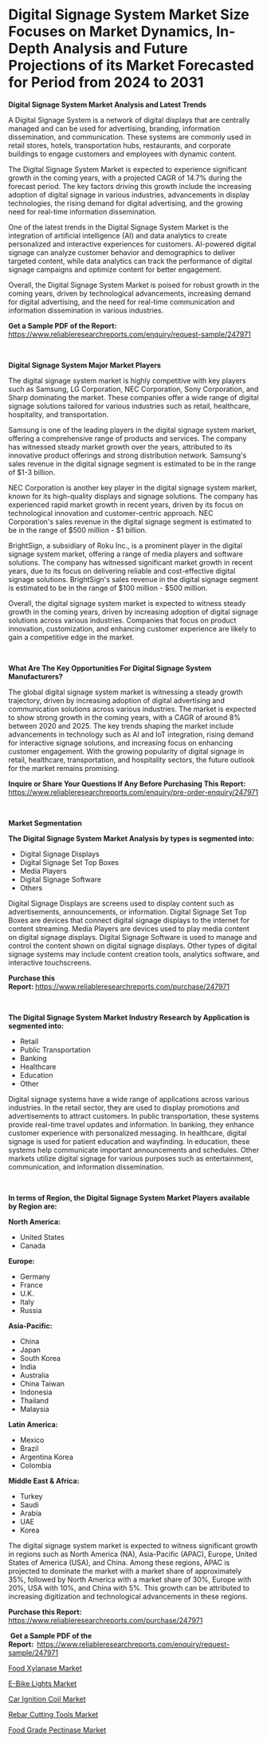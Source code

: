 <p><h1>Digital Signage System Market Size Focuses on Market Dynamics, In-Depth Analysis and Future Projections of its Market Forecasted for Period from 2024 to 2031</h1></p><p><strong>Digital Signage System Market Analysis and Latest Trends</strong></p>
<p><p>A Digital Signage System is a network of digital displays that are centrally managed and can be used for advertising, branding, information dissemination, and communication. These systems are commonly used in retail stores, hotels, transportation hubs, restaurants, and corporate buildings to engage customers and employees with dynamic content.</p><p>The Digital Signage System Market is expected to experience significant growth in the coming years, with a projected CAGR of 14.7% during the forecast period. The key factors driving this growth include the increasing adoption of digital signage in various industries, advancements in display technologies, the rising demand for digital advertising, and the growing need for real-time information dissemination.</p><p>One of the latest trends in the Digital Signage System Market is the integration of artificial intelligence (AI) and data analytics to create personalized and interactive experiences for customers. AI-powered digital signage can analyze customer behavior and demographics to deliver targeted content, while data analytics can track the performance of digital signage campaigns and optimize content for better engagement.</p><p>Overall, the Digital Signage System Market is poised for robust growth in the coming years, driven by technological advancements, increasing demand for digital advertising, and the need for real-time communication and information dissemination in various industries.</p></p>
<p><strong>Get a Sample PDF of the Report:&nbsp;</strong> <a href="https://www.reliableresearchreports.com/enquiry/request-sample/247971">https://www.reliableresearchreports.com/enquiry/request-sample/247971</a></p>
<p>&nbsp;</p>
<p><strong>Digital Signage System Major Market Players</strong></p>
<p><p>The digital signage system market is highly competitive with key players such as Samsung, LG Corporation, NEC Corporation, Sony Corporation, and Sharp dominating the market. These companies offer a wide range of digital signage solutions tailored for various industries such as retail, healthcare, hospitality, and transportation.</p><p>Samsung is one of the leading players in the digital signage system market, offering a comprehensive range of products and services. The company has witnessed steady market growth over the years, attributed to its innovative product offerings and strong distribution network. Samsung's sales revenue in the digital signage segment is estimated to be in the range of $1-3 billion.</p><p>NEC Corporation is another key player in the digital signage system market, known for its high-quality displays and signage solutions. The company has experienced rapid market growth in recent years, driven by its focus on technological innovation and customer-centric approach. NEC Corporation's sales revenue in the digital signage segment is estimated to be in the range of $500 million - $1 billion.</p><p>BrightSign, a subsidiary of Roku Inc., is a prominent player in the digital signage system market, offering a range of media players and software solutions. The company has witnessed significant market growth in recent years, due to its focus on delivering reliable and cost-effective digital signage solutions. BrightSign's sales revenue in the digital signage segment is estimated to be in the range of $100 million - $500 million.</p><p>Overall, the digital signage system market is expected to witness steady growth in the coming years, driven by increasing adoption of digital signage solutions across various industries. Companies that focus on product innovation, customization, and enhancing customer experience are likely to gain a competitive edge in the market.</p></p>
<p>&nbsp;</p>
<p><strong>What Are The Key Opportunities For Digital Signage System Manufacturers?</strong></p>
<p><p>The global digital signage system market is witnessing a steady growth trajectory, driven by increasing adoption of digital advertising and communication solutions across various industries. The market is expected to show strong growth in the coming years, with a CAGR of around 8% between 2020 and 2025. The key trends shaping the market include advancements in technology such as AI and IoT integration, rising demand for interactive signage solutions, and increasing focus on enhancing customer engagement. With the growing popularity of digital signage in retail, healthcare, transportation, and hospitality sectors, the future outlook for the market remains promising.</p></p>
<p><strong>Inquire or Share Your Questions If Any Before Purchasing This Report:</strong> <a href="https://www.reliableresearchreports.com/enquiry/pre-order-enquiry/247971">https://www.reliableresearchreports.com/enquiry/pre-order-enquiry/247971</a></p>
<p>&nbsp;</p>
<p><strong>Market Segmentation</strong></p>
<p><strong>The Digital Signage System Market Analysis by types is segmented into:</strong></p>
<p><ul><li>Digital Signage Displays</li><li>Digital Signage Set Top Boxes</li><li>Media Players</li><li>Digital Signage Software</li><li>Others</li></ul></p>
<p><p>Digital Signage Displays are screens used to display content such as advertisements, announcements, or information. Digital Signage Set Top Boxes are devices that connect digital signage displays to the internet for content streaming. Media Players are devices used to play media content on digital signage displays. Digital Signage Software is used to manage and control the content shown on digital signage displays. Other types of digital signage systems may include content creation tools, analytics software, and interactive touchscreens.</p></p>
<p><strong>Purchase this Report:&nbsp;</strong><a href="https://www.reliableresearchreports.com/purchase/247971">https://www.reliableresearchreports.com/purchase/247971</a></p>
<p>&nbsp;</p>
<p><strong>The Digital Signage System Market Industry Research by Application is segmented into:</strong></p>
<p><ul><li>Retail</li><li>Public Transportation</li><li>Banking</li><li>Healthcare</li><li>Education</li><li>Other</li></ul></p>
<p><p>Digital signage systems have a wide range of applications across various industries. In the retail sector, they are used to display promotions and advertisements to attract customers. In public transportation, these systems provide real-time travel updates and information. In banking, they enhance customer experience with personalized messaging. In healthcare, digital signage is used for patient education and wayfinding. In education, these systems help communicate important announcements and schedules. Other markets utilize digital signage for various purposes such as entertainment, communication, and information dissemination.</p></p>
<p>&nbsp;</p>
<p><strong>In terms of Region, the Digital Signage System Market Players available by Region are:</strong></p>
<p>
    <p> <strong> North America: </strong>
        <ul>
            <li>United States</li>
            <li>Canada</li>
        </ul>
        </p> 
    <p> <strong> Europe: </strong>
        <ul>
            <li>Germany</li>
            <li>France</li>
            <li>U.K.</li>
            <li>Italy</li>
            <li>Russia</li>
        </ul>
        </p> 
    <p> <strong> Asia-Pacific: </strong>
        <ul>
            <li>China</li>
            <li>Japan</li>
            <li>South Korea</li>
            <li>India</li>
            <li>Australia</li>
            <li>China Taiwan</li>
            <li>Indonesia</li>
            <li>Thailand</li>
            <li>Malaysia</li>
        </ul>
        </p> 
    <p> <strong> Latin America: </strong>
        <ul>
            <li>Mexico</li>
            <li>Brazil</li>
            <li>Argentina Korea</li>
            <li>Colombia</li>
        </ul>
        </p> 
    <p> <strong> Middle East & Africa: </strong>
        <ul>
            <li>Turkey</li>
            <li>Saudi</li>
            <li>Arabia</li>
            <li>UAE</li>
            <li>Korea</li>
        </ul>
    </p>
    </p>
<p><p>The digital signage system market is expected to witness significant growth in regions such as North America (NA), Asia-Pacific (APAC), Europe, United States of America (USA), and China. Among these regions, APAC is projected to dominate the market with a market share of approximately 35%, followed by North America with a market share of 30%, Europe with 20%, USA with 10%, and China with 5%. This growth can be attributed to increasing digitization and technological advancements in these regions.</p></p>
<p><strong>Purchase this Report: </strong><a href="https://www.reliableresearchreports.com/purchase/247971">https://www.reliableresearchreports.com/purchase/247971</a></p>
<p>&nbsp;<strong>Get a Sample PDF of the Report:&nbsp;&nbsp;</strong><a href="https://www.reliableresearchreports.com/enquiry/request-sample/247971">https://www.reliableresearchreports.com/enquiry/request-sample/247971</a></p>
<p><strong></strong></p>
<p><p><a href="https://view.publitas.com/reportprime-1/food-xylanase-market-size-share-trends-analysis-report-by-application-regional-outlook-competitive-strategies-and-segment-forecasts-2024-2031/">Food Xylanase Market</a></p><p><a href="https://five-trouble-98a.notion.site/E-Bike-Lights-Market-Centers-on-Aspects-such-as-Market-Growth-Market-Share-Market-Opportunity-and-c119ae716503421a9273b8c78767bc29">E-Bike Lights Market</a></p><p><a href="https://nifty-kite-d51.notion.site/Global-Car-Ignition-Coil-Market-by-Types-Applications-and-Major-Players-with-Regional-Growth-Rate-40f71e29ddd2494982790d621246dcc3">Car Ignition Coil Market</a></p><p><a href="https://ivy-potential-64b.notion.site/Rebar-Cutting-Tools-Market-Size-Growth-Outlook-from-2024-to-2031-projecting-at-Market-s-Trends-Ana-b1f9db7beb78424bba21b53cfbafee40">Rebar Cutting Tools Market</a></p><p><a href="https://view.publitas.com/reportprime-1/food-grade-pectinase-market-analysis-and-market-size-global-industry-overview-market-segmentation-and-forecast-2024-to-2031/">Food Grade Pectinase Market</a></p></p>